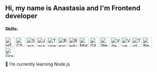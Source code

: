 <h2> Hi, my name is Anastasia and I'm Frontend developer </h1>
<h4>Skills:</h4>
<div>
<img src="https://user-images.githubusercontent.com/77237102/224539877-2ebc4cfd-cddd-4bf5-9848-c450e27ff8fe.svg" alt="HTML5" title="HTML" width="30px"/>
<img src="https://user-images.githubusercontent.com/77237102/224539935-b007f2c4-2b0d-4c07-bbbd-30216f83c828.svg" alt="CSS3" title="CSS" width="30px"/>
<img src="https://user-images.githubusercontent.com/77237102/224539990-8f8980fb-3367-4711-b6bb-73245c3de7af.svg" alt="Sass" title="Sass" width="30px"/>
<img src="https://user-images.githubusercontent.com/77237102/224539765-04d6f2ea-1bf5-44de-b86c-7cdc7da9dc30.svg" alt="JavaScript" title="JavaScript" width="30px"/>
<img src="https://user-images.githubusercontent.com/77237102/224540080-0862e468-b5b1-4670-b6f8-51035d9751de.svg" alt="TypeScript" title="TypeScript" width="30px"/>
<img src="https://user-images.githubusercontent.com/77237102/224540220-64ebe62a-7a0e-4f67-b341-adb946dc774e.svg" alt="React" title="React" width="30px"/>
<img src="https://user-images.githubusercontent.com/77237102/224540272-491c36d3-d02b-41ef-81d1-2b3e65c715dc.svg" alt="Redux" title="Redux" width="30px"/>
<img src="https://user-images.githubusercontent.com/77237102/224541194-7f2103a7-0c5f-441c-9690-989a436a15ad.svg" alt="Material UI" title="Material UI" width="30px"/>
<img src="https://user-images.githubusercontent.com/77237102/224540339-eab6bf1c-ebb0-4302-b56b-971f59e57a74.svg" alt="Git" title="Git" width="30px"/>
<img src="https://user-images.githubusercontent.com/77237102/224540389-1d37e2f4-e7c0-4eae-b30e-4b2f6340fb6c.svg" alt="Webpack" title="Webpack" width="30px"/>
<img src="https://github.com/AnastasiaBond87/AnastasiaBond87/assets/77237102/64c32b21-1290-45c7-b463-88c235cd00d1.svg" alt="Vite" title="Vite" width="30px" />
<img src="https://github.com/AnastasiaBond87/AnastasiaBond87/assets/77237102/3244b56b-0ac1-405e-898e-a8b6e188dcfb.svg" alt="Vue" title="Vue" width="30px" />
<img src="https://github.com/AnastasiaBond87/AnastasiaBond87/assets/77237102/2e7676f5-19ef-4c0e-877c-6e0db2fbe301.svg" alt="TailwindCSS" title="TailwindCSS" width="30px" />
<img src="https://github.com/AnastasiaBond87/AnastasiaBond87/assets/77237102/026eeee9-5b75-4cf7-9c07-d32682d633cb.svg" alt="Next.js" title="Next.js" width="30px" />
<img src="https://github.com/AnastasiaBond87/AnastasiaBond87/assets/77237102/1aa32160-bef9-4e6e-a904-54abbe22a488.svg" alt="GraphQL" title="GraphQL" width="30px" />
</div>


<p>🌱 I’m currently learning Node.js</p>

<!--
**krevetka87/krevetka87** is a ✨ _special_ ✨ repository because its `README.md` (this file) appears on your GitHub profile.

Here are some ideas to get you started:

- 🔭 I’m currently working on ...
- 🌱 I’m currently learning ...
- 👯 I’m looking to collaborate on ...
- 🤔 I’m looking for help with ...
- 💬 Ask me about ...
- 📫 How to reach me: ...
- 😄 Pronouns: ...
- ⚡ Fun fact: ...
-->
